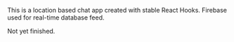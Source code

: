 This is a location based chat app created with stable React Hooks.
Firebase used for real-time database feed.

Not yet finished.
